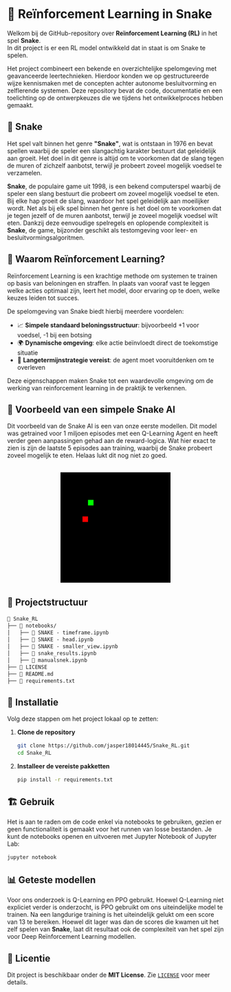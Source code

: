 # 🤖 Reïnforcement Learning in Snake

Welkom bij de GitHub-repository over **Reïnforcement Learning (RL)** in het spel **Snake**.  
In dit project is er een RL model ontwikkeld dat in staat is om Snake te spelen.

Het project combineert een bekende en overzichtelijke spelomgeving met geavanceerde leertechnieken. Hierdoor konden we op gestructureerde wijze kennismaken met de concepten achter autonome besluitvorming en zelflerende systemen. Deze repository bevat de code, documentatie en een toelichting op de ontwerpkeuzes die we tijdens het ontwikkelproces hebben gemaakt.

## 🐍 Snake

Het spel valt binnen het genre **"Snake"**, wat is ontstaan in 1976 en bevat spellen waarbij de speler een slangachtig karakter bestuurt dat geleidelijk aan groeit. Het doel in dit genre is altijd om te voorkomen dat de slang tegen de muren of zichzelf aanbotst, terwijl je probeert zoveel mogelijk voedsel te verzamelen.

**Snake**, de populaire game uit 1998, is een bekend computerspel waarbij de speler een slang bestuurt die probeert om zoveel mogelijk voedsel te eten. Bij elke hap groeit de slang, waardoor het spel geleidelijk aan moeilijker wordt. Net als bij elk spel binnen het genre is het doel om te voorkomen dat je tegen jezelf of de muren aanbotst, terwijl je zoveel mogelijk voedsel wilt eten. Dankzij deze eenvoudige spelregels en oplopende complexiteit is **Snake**, de game, bijzonder geschikt als testomgeving voor leer- en besluitvormingsalgoritmen.

## 🎯 Waarom Reïnforcement Learning?

Reïnforcement Learning is een krachtige methode om systemen te trainen op basis van beloningen en straffen. In plaats van vooraf vast te leggen welke acties optimaal zijn, leert het model, door ervaring op te doen, welke keuzes leiden tot succes.

De spelomgeving van Snake biedt hierbij meerdere voordelen:

- 📈 **Simpele standaard beloningsstructuur**: bijvoorbeeld +1 voor voedsel, -1 bij een botsing  
- 🌍 **Dynamische omgeving**: elke actie beïnvloedt direct de toekomstige situatie  
- 🧭 **Langetermijnstrategie vereist**: de agent moet vooruitdenken om te overleven

Deze eigenschappen maken Snake tot een waardevolle omgeving om de werking van reinforcement learning in de praktijk te verkennen.

## 🎥 Voorbeeld van een simpele Snake AI

Dit voorbeeld van de Snake AI is een van onze eerste modellen. Dit model was getrained voor 1 miljoen episodes met een Q-Learning Agent en heeft verder geen aanpassingen gehad aan de reward-logica. Wat hier exact te zien is zijn de laatste 5 episodes aan training, waarbij de Snake probeert zoveel mogelijk te eten. Helaas lukt dit nog niet zo goed.
<br>
<br>
<p align="center">
  <img src="Afbeeldingen_en_gifs/snake_training.gif" alt="Snake AI demo" />
</p>

## 📁 Projectstructuur

```plaintext
📁 Snake_RL
├── 📁 notebooks/
│   ├── 📜 SNAKE - timeframe.ipynb        
│   ├── 📜 SNAKE - head.ipynb             
│   ├── 📜 SNAKE - smaller_view.ipynb     
│   ├── 📜 snake_results.ipynb            
│   ├── 📜 manualsnek.ipynb               
├── 📜 LICENSE
├── 📜 README.md
├── 📜 requirements.txt
```

## 🚀 Installatie

Volg deze stappen om het project lokaal op te zetten:

1. **Clone de repository**
   ```bash
   git clone https://github.com/jasper18014445/Snake_RL.git
   cd Snake_RL
   ```

2. **Installeer de vereiste pakketten**
   ```bash
   pip install -r requirements.txt
   ```

## 🏗 Gebruik

Het is aan te raden om de code enkel via notebooks te gebruiken, gezien er geen functionaliteit is gemaakt voor het runnen van losse bestanden. Je kunt de notebooks openen en uitvoeren met Jupyter Notebook of Jupyter Lab:

```bash
jupyter notebook
```

## 📊 Geteste modellen

Voor ons onderzoek is Q-Learning en PPO gebruikt. Hoewel Q-Learning niet expliciet verder is onderzocht, is PPO gebruikt om ons uiteindelijke model te trainen. Na een langdurige training is het uiteindelijk gelukt om een score van 13 te bereiken. Hoewel dit lager was dan de scores die kwamen uit het zelf spelen van **Snake**, laat dit resultaat ook de complexiteit van het spel zijn voor Deep Reïnforcement Learning modellen.

## 📜 Licentie

Dit project is beschikbaar onder de **MIT License**. Zie [`LICENSE`](LICENSE) voor meer details.
